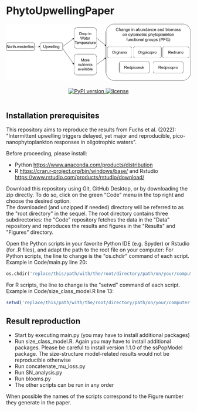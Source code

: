 # PhytoUpwellingPaper

<div align="center">
  <img src="summary.png" alt="Paper_summary"/>
</div>

<br/>

<div align="center">
  <!-- Python version -->
  <a href="https://pypi.python.org/pypi/">
    <img src="https://img.shields.io/badge/python-3.7-blue.svg?style=for-the-badge" alt="PyPI version"/>
  </a>
  <!-- License -->
  <a href="https://opensource.org/licenses/MIT">
    <img src="http://img.shields.io/:license-mit-ff69b4.svg?style=for-the-badge" alt="license"/>
  </a>
</div>

<br/>

## Installation prerequisites
This repository aims to reproduce the results from Fuchs et al. (2022): "Intermittent upwelling triggers delayed, yet major and reproducible, pico-nanophytoplankton responses in oligotrophic waters".

Before proceeding, please install:
- Python https://www.anaconda.com/products/distribution
- R https://cran.r-project.org/bin/windows/base/ and Rstudio https://www.rstudio.com/products/rstudio/download/

Download this repository using Git, GitHub Desktop, or by downloading the zip directly.
To do so, click on the green "Code" menu in the top right and choose the desired option.  
The downloaded (and unzipped if needed) directory will be referred to as the "root directory" in the sequel.
The root directory contains three subdirectories: the "Code" repository fetches the data in the "Data" repository and reproduces the results and figures in the "Results" and "Figures" directory.

Open the Python scripts in your favorite Python IDE (e.g. Spyder) or Rstudio (for .R files), and adapt the path to the root file on your computer:
For Python scripts, the line to change is the "os.chdir" command of each script.
Example in Code/main.py line 20:
```python
os.chdir('replace/this/path/with/the/root/directory/path/on/your/computer')
```

For R scripts, the line to change is the "setwd" command of each script.
Example in Code/size_class_model.R line 13:
```R
setwd('replace/this/path/with/the/root/directory/path/on/your/computer')
```

## Result reproduction
- Start by executing main.py (you may have to install additional packages)
- Run size_class_model.R. Again you may have to install additional packages. Please be careful to install version 1.1.0 of the ssPopModel package. The size-structure model-related results would not be reproducible otherwise
- Run concatenate_mu_loss.py
- Run SN_analysis.py
- Run blooms.py
- The other scripts can be run in any order

When possible the names of the scripts correspond to the Figure number they generate in the paper.
